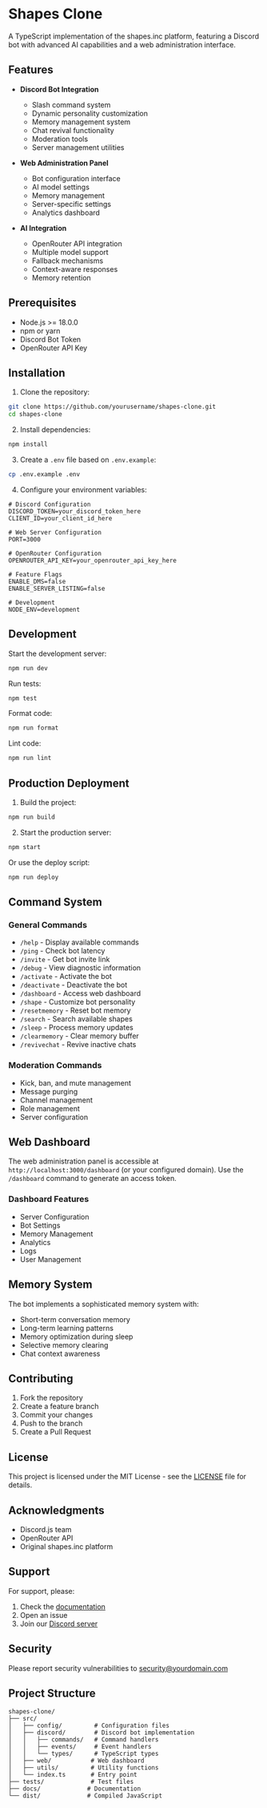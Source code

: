 # Shapes Clone

A TypeScript implementation of the shapes.inc platform, featuring a Discord bot with advanced AI capabilities and a web administration interface.

## Features

- **Discord Bot Integration**
  - Slash command system
  - Dynamic personality customization
  - Memory management system
  - Chat revival functionality
  - Moderation tools
  - Server management utilities

- **Web Administration Panel**
  - Bot configuration interface
  - AI model settings
  - Memory management
  - Server-specific settings
  - Analytics dashboard

- **AI Integration**
  - OpenRouter API integration
  - Multiple model support
  - Fallback mechanisms
  - Context-aware responses
  - Memory retention

## Prerequisites

- Node.js >= 18.0.0
- npm or yarn
- Discord Bot Token
- OpenRouter API Key

## Installation

1. Clone the repository:
```bash
git clone https://github.com/yourusername/shapes-clone.git
cd shapes-clone
```

2. Install dependencies:
```bash
npm install
```

3. Create a `.env` file based on `.env.example`:
```bash
cp .env.example .env
```

4. Configure your environment variables:
```env
# Discord Configuration
DISCORD_TOKEN=your_discord_token_here
CLIENT_ID=your_client_id_here

# Web Server Configuration
PORT=3000

# OpenRouter Configuration
OPENROUTER_API_KEY=your_openrouter_api_key_here

# Feature Flags
ENABLE_DMS=false
ENABLE_SERVER_LISTING=false

# Development
NODE_ENV=development
```

## Development

Start the development server:
```bash
npm run dev
```

Run tests:
```bash
npm test
```

Format code:
```bash
npm run format
```

Lint code:
```bash
npm run lint
```

## Production Deployment

1. Build the project:
```bash
npm run build
```

2. Start the production server:
```bash
npm start
```

Or use the deploy script:
```bash
npm run deploy
```

## Command System

### General Commands
- `/help` - Display available commands
- `/ping` - Check bot latency
- `/invite` - Get bot invite link
- `/debug` - View diagnostic information
- `/activate` - Activate the bot
- `/deactivate` - Deactivate the bot
- `/dashboard` - Access web dashboard
- `/shape` - Customize bot personality
- `/resetmemory` - Reset bot memory
- `/search` - Search available shapes
- `/sleep` - Process memory updates
- `/clearmemory` - Clear memory buffer
- `/revivechat` - Revive inactive chats

### Moderation Commands
- Kick, ban, and mute management
- Message purging
- Channel management
- Role management
- Server configuration

## Web Dashboard

The web administration panel is accessible at `http://localhost:3000/dashboard` (or your configured domain). Use the `/dashboard` command to generate an access token.

### Dashboard Features
- Server Configuration
- Bot Settings
- Memory Management
- Analytics
- Logs
- User Management

## Memory System

The bot implements a sophisticated memory system with:
- Short-term conversation memory
- Long-term learning patterns
- Memory optimization during sleep
- Selective memory clearing
- Chat context awareness

## Contributing

1. Fork the repository
2. Create a feature branch
3. Commit your changes
4. Push to the branch
5. Create a Pull Request

## License

This project is licensed under the MIT License - see the [LICENSE](LICENSE) file for details.

## Acknowledgments

- Discord.js team
- OpenRouter API
- Original shapes.inc platform

## Support

For support, please:
1. Check the [documentation](docs/)
2. Open an issue
3. Join our [Discord server](https://discord.gg/your-server)

## Security

Please report security vulnerabilities to security@yourdomain.com

## Project Structure

```
shapes-clone/
├── src/
│   ├── config/         # Configuration files
│   ├── discord/        # Discord bot implementation
│   │   ├── commands/   # Command handlers
│   │   ├── events/     # Event handlers
│   │   └── types/      # TypeScript types
│   ├── web/           # Web dashboard
│   ├── utils/         # Utility functions
│   └── index.ts       # Entry point
├── tests/             # Test files
├── docs/             # Documentation
└── dist/             # Compiled JavaScript
